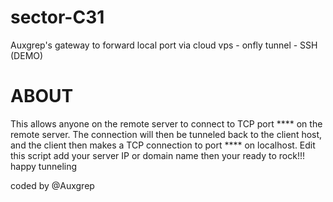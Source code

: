 # sector-C31
Auxgrep's gateway to forward local port via cloud vps - onfly tunnel - SSH (DEMO)

# ABOUT 
This allows anyone on the remote server to connect to TCP port **** on the remote server. The connection will then be tunneled back to the client host, and the client then makes a TCP connection to port **** on localhost.
Edit this script add your server IP or domain name then your ready to rock!!! happy tunneling 

coded by @Auxgrep

